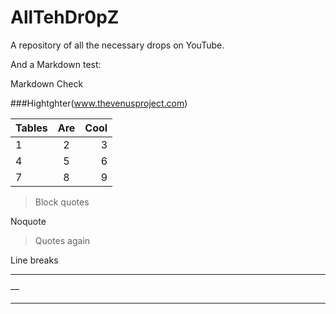# AllTehDr0pZ
A repository of all the necessary drops on YouTube.


And a Markdown test:

Markdown Check

###Hightghter(www.thevenusproject.com)


|Tables     | Are     | Cool     |
|-----|:------:|------:|
|     1       |       2      |       3     |
|          4  |       5      |       6     |
|           7   |       8      |       9     |




> Block quotes

Noquote

>Quotes again


Line breaks 

***
—
____

